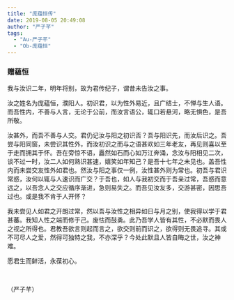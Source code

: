 ```yaml
---
title: "庞蕴恒传"
date: 2019-08-05 20:49:08
author: "严子芊"
tags: 
  - "Au-严子芊"
  - "Ob-庞蕴恒"
---
```


<h3><strong>赠藴恒</strong></h3>
<p>我与汝识二年，明年将别，故为君传纪子，谓昔未告汝之事。</p>
<p>汝之姓名为庞藴恒，濮阳人。初识君，以为性外易近，且广结士，不惮与生人语。而吾性内，不善与人言，无论于公前，而汝言语公，辄口若悬河，略无惧色，是吾所敬。</p>
<p>汝甚外，而吾不善与人交。君仍记汝与阳之初识否？吾与阳识先，而汝后识之。吾尝与阳同窗，未尝识其性外，而汝初识之而与之语甚欢如三年老友，再见则喜以至于走而拥其于怀。吾在旁惊不语，矗然如石而心如万江奔涌，念汝与阳相见二次，谈不过一时，汝二人如何熟识甚速，嬉笑如年知己？是吾十七年之未见也。盖吾性内而未尝交友性外如君也。然汝与阳之事仅一例，汝性甚外则为常也。初吾与君识常惑，汝何以辄与人速识而广交？于吾也，如人与我初交而于吾亲过常，吾惑而意远之，以吾念人之交应循序渐进，急则易失之。而吾见汝友多，交游甚密，因思吾过也。或是我不肯于人开怀？</p>
<p>我未尝见人如君之开朗过常，然以吾与汝性之相异如日与月之别，使我得以学于君甚蕃。我知人性之端而修于己。废怯而鼓勇。此乃吾学人皆有其性，不必默而畏人之视之所得也。君教吾欲言则起而言之，欲交则前而识之，欲得则无畏追寻。其或不可尽人之爱，然得可独特之我，不亦深乎？今处此默且人皆自晦之世，汝之神难。</p>
<p>愿君生而鲜活，永葆初心。</p>
<p>&nbsp;</p>
<p>（严子芊）</p>